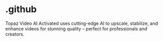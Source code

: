 # .github
Topaz Video AI Activated uses cutting-edge AI to upscale, stabilize, and enhance videos for stunning quality – perfect for professionals and creators.
